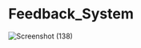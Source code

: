 # Feedback_System

![Screenshot (138)](https://user-images.githubusercontent.com/49809225/126668796-26637a3c-ca88-47b6-af69-5f5be33ef5fe.png)


